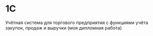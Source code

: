 # 1C
Учётная система для торгового предприятия с функциями учёта закупок, продаж и выручки (моя дипломная работа)
